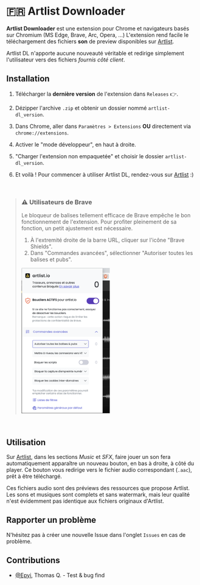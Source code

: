 # 🇫🇷 Artlist Downloader
**Artlist Downloader** est une extension pour Chrome et navigateurs basés sur Chromium (MS Edge, Brave, Arc, Opera, ...) L'extension rend facile le téléchargement des fichiers **son** de preview disponibles sur [Artlist](https://artlist.io).

Artlist DL n'apporte aucune nouveauté véritable et redirige simplement l'utilisateur vers des fichiers *fournis côté client*.

## Installation
1. Télécharger la **dernière version** de l'extension dans `Releases` 👉.

2. Dézipper l'archive `.zip` et obtenir un dossier nommé `artlist-dl_version`.

3. Dans Chrome, aller dans `Paramètres > Extensions` **OU** directement via `chrome://extensions`.

4. Activer le "mode développeur", en haut à droite.

5. "Charger l'extension non empaquetée" et choisir le dossier `artlist-dl_version`.

6. Et voilà ! Pour commencer à utiliser Artlist DL, rendez-vous sur [Artlist](https://artlist.io) :)

<br />

> ### ⚠️ Utilisateurs de Brave
> Le bloqueur de balises tellement efficace de Brave empêche le bon fonctionnement de l'extension. Pour profiter pleinement de sa fonction, un petit ajustement est nécessaire.
> 1. À l'extremité  droite de la barre URL, cliquer sur l'icône "Brave Shields".
> 2. Dans "Commandes avancées", sélectionner "Autoriser toutes les balises et pubs".
> <img src="./source/readme_brave_exception.png" alt="Brave exception screenshot" width="50%">

<br />

## Utilisation
Sur [Artlist](https://artlist.io), dans les sections *Music* et *SFX*, faire jouer un son fera automatiquement apparaître un nouveau bouton, en bas à droite, à côté du player. Ce bouton vous redirige vers le fichier audio correspondant (`.aac`), prêt à être téléchargé.

Ces fichiers audio sont des préviews des ressources que propose Artlist. Les sons et musiques sont complets et sans watermark, mais leur qualité n'est évidemment pas identique aux fichiers originaux d'Artlist.

## Rapporter un problème
N'hésitez pas à créer une nouvelle Issue dans l'onglet `Issues` en cas de problème.

## Contributions
- [@Epyi](https://github.com/j4thgit), Thomas Q. - Test & bug find